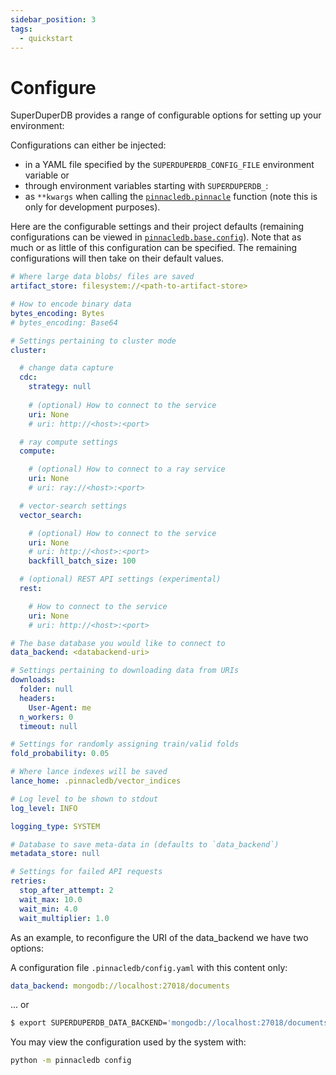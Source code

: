 ```yaml
---
sidebar_position: 3
tags:
  - quickstart
---
```


# Configure

SuperDuperDB provides a range of configurable options for setting
up your environment:

Configurations can either be injected:

- in a YAML file specified by the `SUPERDUPERDB_CONFIG_FILE` environment variable or
- through environment variables starting with `SUPERDUPERDB_`:
- as `**kwargs` when calling the [`pinnacledb.pinnacle`](./connecting.md) function (note this is only for development purposes).

Here are the configurable settings and their project defaults 
(remaining configurations can be viewed in [`pinnacledb.base.config`](https://github.com/SuperDuperDB/pinnacledb/blob/main/pinnacledb/base/config.py)). Note that as much or as little of this configuration can be specified. The remaining 
configurations will then take on their default values.


```yaml
# Where large data blobs/ files are saved
artifact_store: filesystem://<path-to-artifact-store>

# How to encode binary data
bytes_encoding: Bytes
# bytes_encoding: Base64

# Settings pertaining to cluster mode
cluster:

  # change data capture
  cdc:
    strategy: null
    
    # (optional) How to connect to the service
    uri: None
    # uri: http://<host>:<port>

  # ray compute settings
  compute:

    # (optional) How to connect to a ray service
    uri: None
    # uri: ray://<host>:<port>

  # vector-search settings
  vector_search:

    # (optional) How to connect to the service
    uri: None
    # uri: http://<host>:<port>
    backfill_batch_size: 100

  # (optional) REST API settings (experimental)
  rest:

    # How to connect to the service
    uri: None
    # uri: http://<host>:<port>

# The base database you would like to connect to
data_backend: <databackend-uri>

# Settings pertaining to downloading data from URIs
downloads:
  folder: null
  headers:
    User-Agent: me
  n_workers: 0
  timeout: null

# Settings for randomly assigning train/valid folds
fold_probability: 0.05

# Where lance indexes will be saved
lance_home: .pinnacledb/vector_indices

# Log level to be shown to stdout
log_level: INFO

logging_type: SYSTEM

# Database to save meta-data in (defaults to `data_backend`)
metadata_store: null

# Settings for failed API requests
retries:
  stop_after_attempt: 2
  wait_max: 10.0
  wait_min: 4.0
  wait_multiplier: 1.0
```

As an example, to reconfigure the URI of the data_backend we have two options:

A configuration file `.pinnacledb/config.yaml` with this content only:

```yaml
data_backend: mongodb://localhost:27018/documents
```

... or

```bash
$ export SUPERDUPERDB_DATA_BACKEND='mongodb://localhost:27018/documents'
```

You may view the configuration used by the system with:

```bash
python -m pinnacledb config
```